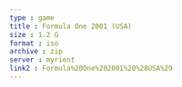 ```yaml
---
type : game
title : Formula One 2001 (USA)
size : 1.2 G
format : iso
archive : zip
server : myrient
link2 : Formula%20One%202001%20%28USA%29
---
```

